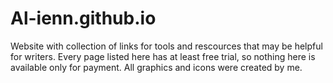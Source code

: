 # Al-ienn.github.io

Website with collection of links for tools and rescources that may be helpful for writers.
Every page listed here has at least free trial, so nothing here is available only for payment.
All graphics and icons were created by me.
